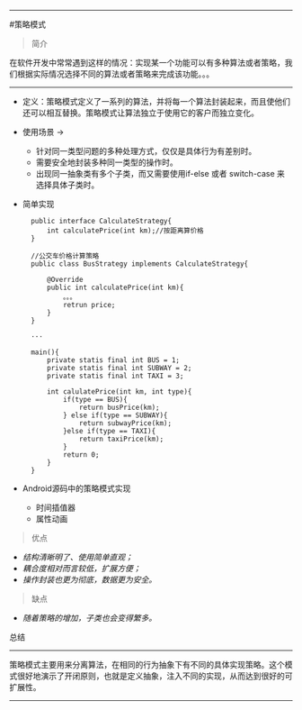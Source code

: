****
#策略模式
>简介

在软件开发中常常遇到这样的情况：实现某一个功能可以有多种算法或者策略，我们根据实际情况选择不同的算法或者策略来完成该功能。。。
****

* 定义：策略模式定义了一系列的算法，并将每一个算法封装起来，而且使他们还可以相互替换。策略模式让算法独立于使用它的客户而独立变化。
* 使用场景 ->
	* 针对同一类型问题的多种处理方式，仅仅是具体行为有差别时。
	* 需要安全地封装多种同一类型的操作时。
	* 出现同一抽象类有多个子类，而又需要使用if-else 或者 switch-case 来选择具体子类时。
	
* 简单实现
	
		public interface CalculateStrategy{
			int calculatePrice(int km);//按距离算价格
		}	
		
		//公交车价格计算策略
		public class BusStrategy implements CalculateStrategy{
		
			@Override
			public int calculatePrice(int km){
				。。。
				retrun price;
			}
		}
		
		···
		
		main(){
			private statis final int BUS = 1;
			private statis final int SUBWAY = 2;
			private statis final int TAXI = 3;
			
			int calulatePrice(int km, int type){
				if(type == BUS){
					return busPrice(km);
				} else if(type == SUBWAY){
					return subwayPrice(km);
				}else if(type == TAXI){
					return taxiPrice(km);
				}
				return 0;
			}
		}

* Android源码中的策略模式实现

	* 时间插值器
	* 属性动画

> 优点

* *结构清晰明了、使用简单直观；*
* *耦合度相对而言较低，扩展方便；*
* *操作封装也更为彻底，数据更为安全。*

> 缺点

* *随着策略的增加，子类也会变得繁多。*

总结
****
策略模式主要用来分离算法，在相同的行为抽象下有不同的具体实现策略。这个模式很好地演示了开闭原则，也就是定义抽象，注入不同的实现，从而达到很好的可扩展性。
****



